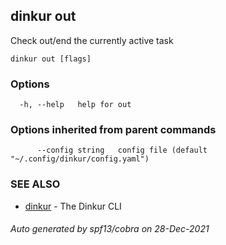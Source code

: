 ## dinkur out

Check out/end the currently active task

```
dinkur out [flags]
```

### Options

```
  -h, --help   help for out
```

### Options inherited from parent commands

```
      --config string   config file (default "~/.config/dinkur/config.yaml")
```

### SEE ALSO

* [dinkur](dinkur.md)	 - The Dinkur CLI

###### Auto generated by spf13/cobra on 28-Dec-2021
